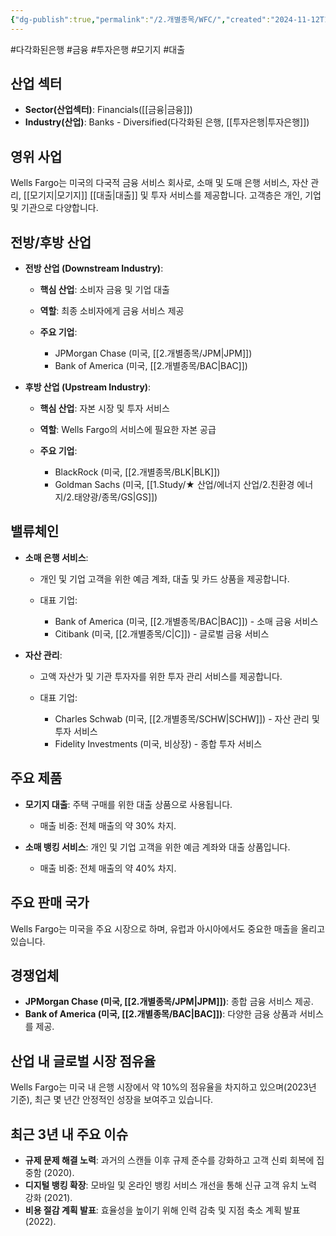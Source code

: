```yaml
---
{"dg-publish":true,"permalink":"/2.개별종목/WFC/","created":"2024-11-12T10:07:20.211+09:00","updated":"2025-07-29T21:37:05.385+09:00"}
---
```


#다각화된은행 #금융 #투자은행 #모기지 #대출

## 산업 섹터

- **Sector(산업섹터)**: Financials([[금융\|금융]])
- **Industry(산업)**: Banks - Diversified(다각화된 은행, [[투자은행\|투자은행]])

## 영위 사업

Wells Fargo는 미국의 다국적 금융 서비스 회사로, 소매 및 도매 은행 서비스, 자산 관리, [[모기지\|모기지]] [[대출\|대출]] 및 투자 서비스를 제공합니다. 고객층은 개인, 기업 및 기관으로 다양합니다.

## 전방/후방 산업

- **전방 산업 (Downstream Industry)**:
    
    - **핵심 산업**: 소비자 금융 및 기업 대출
    - **역할**: 최종 소비자에게 금융 서비스 제공
    - **주요 기업**:
        
        - JPMorgan Chase (미국, [[2.개별종목/JPM\|JPM]])
        - Bank of America (미국, [[2.개별종목/BAC\|BAC]])

- **후방 산업 (Upstream Industry)**:
    
    - **핵심 산업**: 자본 시장 및 투자 서비스
    - **역할**: Wells Fargo의 서비스에 필요한 자본 공급
    - **주요 기업**:
        
        - BlackRock (미국, [[2.개별종목/BLK\|BLK]])
        - Goldman Sachs (미국, [[1.Study/★ 산업/에너지 산업/2.친환경 에너지/2.태양광/종목/GS\|GS]])

## 밸류체인

- **소매 은행 서비스**:
    
    - 개인 및 기업 고객을 위한 예금 계좌, 대출 및 카드 상품을 제공합니다.
    - 대표 기업:
        
        - Bank of America (미국, [[2.개별종목/BAC\|BAC]]) - 소매 금융 서비스
        - Citibank (미국, [[2.개별종목/C\|C]]) - 글로벌 금융 서비스

- **자산 관리**:
    
    - 고액 자산가 및 기관 투자자를 위한 투자 관리 서비스를 제공합니다.
    - 대표 기업:
        
        - Charles Schwab (미국, [[2.개별종목/SCHW\|SCHW]]) - 자산 관리 및 투자 서비스
        - Fidelity Investments (미국, 비상장) - 종합 투자 서비스


## 주요 제품

- **모기지 대출**: 주택 구매를 위한 대출 상품으로 사용됩니다.
    
    - 매출 비중: 전체 매출의 약 30% 차지.
    
- **소매 뱅킹 서비스**: 개인 및 기업 고객을 위한 예금 계좌와 대출 상품입니다.
    
    - 매출 비중: 전체 매출의 약 40% 차지.
    

## 주요 판매 국가

Wells Fargo는 미국을 주요 시장으로 하며, 유럽과 아시아에서도 중요한 매출을 올리고 있습니다.

## 경쟁업체

- **JPMorgan Chase (미국, [[2.개별종목/JPM\|JPM]])**: 종합 금융 서비스 제공.
- **Bank of America (미국, [[2.개별종목/BAC\|BAC]])**: 다양한 금융 상품과 서비스를 제공.

## 산업 내 글로벌 시장 점유율

Wells Fargo는 미국 내 은행 시장에서 약 10%의 점유율을 차지하고 있으며(2023년 기준), 최근 몇 년간 안정적인 성장을 보여주고 있습니다.

## 최근 3년 내 주요 이슈

- **규제 문제 해결 노력**: 과거의 스캔들 이후 규제 준수를 강화하고 고객 신뢰 회복에 집중함 (2020).
- **디지털 뱅킹 확장**: 모바일 및 온라인 뱅킹 서비스 개선을 통해 신규 고객 유치 노력 강화 (2021).
- **비용 절감 계획 발표**: 효율성을 높이기 위해 인력 감축 및 지점 축소 계획 발표 (2022).